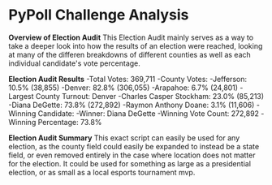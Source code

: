 # PyPoll Challenge Analysis

**Overview of Election Audit**
  This Election Audit mainly serves as a way to take a deeper look into how the results of an election were reached, looking at many of the differen breakdowns of different counties as well as each individual candidate's vote percentage. 

**Election Audit Results**
  -Total Votes: 369,711
  -County Votes:
    -Jefferson: 10.5% (38,855)
    -Denver: 82.8% (306,055)
    -Arapahoe: 6.7% (24,801)
  -Largest County Turnout: Denver
  -Charles Casper Stockham: 23.0% (85,213)
  -Diana DeGette: 73.8% (272,892)
  -Raymon Anthony Doane: 3.1% (11,606)
  -Winning Candidate: 
    -Winner: Diana DeGette
    -Winning Vote Count: 272,892
    -Winning Percentage: 73.8%


**Election Audit Summary**
  This exact script can easily be used for any election, as the county field could easily be expanded to instead be a state field, or even removed entirely in the case where location does not matter for the election. It could be used for something as large as a presidential election, or as small as a local esports tournament mvp. 
